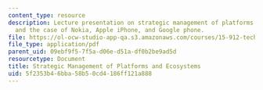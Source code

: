 ```yaml
---
content_type: resource
description: Lecture presentation on strategic management of platforms and ecosystem,
  and the case of Nokia, Apple iPhone, and Google phone.
file: https://ol-ocw-studio-app-qa.s3.amazonaws.com/courses/15-912-technology-strategy-fall-2008/5f2353b46bba58b50cd4186ff121a888_lec_15.pdf
file_type: application/pdf
parent_uid: 09ebf9f5-7f5a-d06e-d51a-df0b2be9ad5d
resourcetype: Document
title: Strategic Management of Platforms and Ecosystems
uid: 5f2353b4-6bba-58b5-0cd4-186ff121a888
---
```

